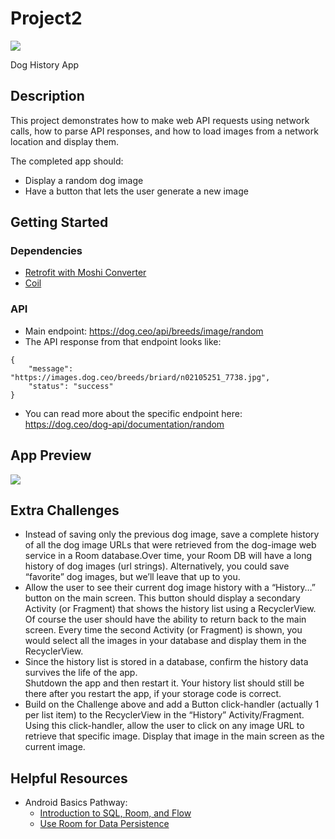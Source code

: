 # Project2
![](https://img.shields.io/badge/Android-3DDC84?style=for-the-badge&logo=android&logoColor=white)

Dog History App

## Description

This project demonstrates how to make web API requests using network calls, how to parse API responses, and how to load images from a network location and display them.

The completed app should:
* Display a random dog image
* Have a button that lets the user generate a new image


## Getting Started

### Dependencies

* [Retrofit with Moshi Converter](https://github.com/square/retrofit/tree/master/retrofit-converters/moshi?msclkid=56381962b2d111eca8064cdbfe36035f)
* [Coil](https://github.com/coil-kt/coil)

### API

* Main endpoint: https://dog.ceo/api/breeds/image/random 
* The API response from that endpoint looks like:
```
{
    "message": "https://images.dog.ceo/breeds/briard/n02105251_7738.jpg",
    "status": "success"
}
```
* You can read more about the specific endpoint here: https://dog.ceo/dog-api/documentation/random 


## App Preview

![](https://media.giphy.com/media/beEoUT2NXLawT0g2DW/giphy.gif)

## Extra Challenges

* Instead of saving only the previous dog image, save a complete history of all the dog image URLs that were retrieved from the dog-image web service in a Room database.Over time, your Room DB will have a long history of dog images (url strings).  Alternatively, you could save “favorite” dog images, but we’ll leave that up to you.
* Allow the user to see their current dog image history with a “History…” button on the main screen.  This button should display a secondary Activity (or Fragment) that shows the history list using a RecyclerView.  Of course the user should have the ability to return back to the main screen.  Every time the second Activity (or Fragment) is shown, you would select all the images in your database and display them in the RecyclerView.
* Since the history list is stored in a database, confirm the history data survives the life of the app.  
Shutdown the app and then restart it.  Your history list should still be there after you restart the app, if your storage code is correct.
* Build on the Challenge above and add a Button click-handler (actually 1 per list item)  to the RecyclerView in the “History” Activity/Fragment.  Using this click-handler, allow the user to click on any image URL to retrieve that specific image.  Display that image in the main screen as the current image.



## Helpful Resources
* Android Basics Pathway:
    *  [Introduction to SQL, Room, and Flow](https://developer.android.com/courses/pathways/android-basics-kotlin-unit-5-pathway-1)
    * [Use Room for Data Persistence](https://developer.android.com/courses/pathways/android-basics-kotlin-unit-5-pathway-2)




